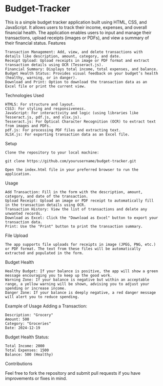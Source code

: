 # Budget-Tracker
This is a simple budget tracker application built using HTML, CSS, and JavaScript. It allows users to track their income, expenses, and overall financial health. The application enables users to input and manage their transactions, upload receipts (images or PDFs), and view a summary of their financial status.
Features

    Transaction Management: Add, view, and delete transactions with details like description, amount, category, and date.
    Receipt Upload: Upload receipts in image or PDF format and extract transaction details using OCR (Tesseract.js).
    Financial Summary: Displays total income, total expenses, and balance.
    Budget Health Status: Provides visual feedback on your budget’s health (healthy, warning, or in danger).
    Download and Print: Option to download the transaction data as an Excel file or print the current view.

Technologies Used

    HTML5: For structure and layout.
    CSS3: For styling and responsiveness.
    JavaScript: For interactivity and logic (using libraries like Tesseract.js, pdf.js, and xlsx.js).
    Tesseract.js: For Optical Character Recognition (OCR) to extract text from images and PDFs.
    pdf.js: For processing PDF files and extracting text.
    XLSX.js: For exporting transaction data as an Excel file.

Setup

    Clone the repository to your local machine:

    git clone https://github.com/yourusername/budget-tracker.git

    Open the index.html file in your preferred browser to run the application.

Usage

    Add Transaction: Fill in the form with the description, amount, category, and date of the transaction.
    Upload Receipt: Upload an image or PDF receipt to automatically fill in the transaction details using OCR.
    Transaction History: View the list of transactions and delete any unwanted records.
    Download as Excel: Click the "Download as Excel" button to export your transaction data.
    Print: Use the "Print" button to print the transaction summary.

File Upload

    The app supports file uploads for receipts in image (JPEG, PNG, etc.) or PDF format. The text from these files will be automatically extracted and populated in the form.

Budget Health

    Healthy Budget: If your balance is positive, the app will show a green message encouraging you to keep up the good work.
    Warning Zone: If your balance is negative but within an acceptable range, a yellow warning will be shown, advising you to adjust your spending or increase income.
    Danger Zone: If your balance is deeply negative, a red danger message will alert you to reduce spending.

Example of Usage
Adding a Transaction:

    Description: "Grocery"
    Amount: 500
    Category: "Groceries"
    Date: 2024-12-19

Budget Health Status:

    Total Income: 2000
    Total Expenses: 1500
    Balance: 500 (Healthy)

Contributions

Feel free to fork the repository and submit pull requests if you have improvements or fixes in mind.
